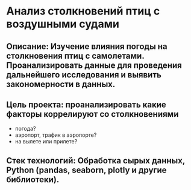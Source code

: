 # Анализ столкновений птиц с воздушными судами
## Описание: Изучение влияния погоды на столкновения птиц с самолетами. Проанализировать данные для проведения дальнейшего исследования и выявить закономерности в данных.
## Цель проекта: проанализировать какие факторы коррелируют со столкновениями
- погода?
- аэропорт, трафик в аэропорте?
- на вылете или прилете?
## Стек технологий: Обработка сырых данных, Python (pandas, seaborn, plotly и другие библиотеки).
